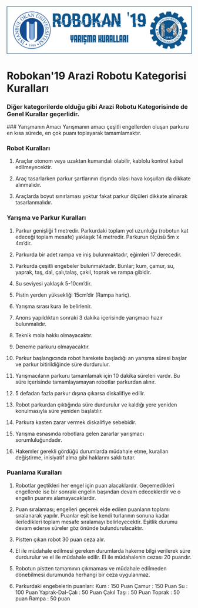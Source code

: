 ![Kurallar](img/genel.png)

# Robokan'19 Arazi Robotu Kategorisi Kuralları

### Diğer kategorilerde olduğu gibi Arazi Robotu Kategorisinde de Genel Kurallar geçerlidir.

### Yarışmanın Amacı
Yarışmanın amacı çeşitli engellerden oluşan parkuru en kısa sürede, en çok puanı toplayarak tamamlamaktır.  

### Robot Kuralları 
1.	Araçlar otonom veya uzaktan kumandalı olabilir, kablolu kontrol kabul edilmeyecektir. 
 
2.	Araç tasarlarken parkur şartlarının dışında olası hava koşulları da dikkate alınmalıdır. 
 
3.	Araçlarda boyut sınırlaması yoktur fakat parkur ölçüleri dikkate alınarak tasarlanmalıdır. 
### Yarışma ve Parkur Kuralları  
1.	Parkur genişliği 1 metredir. Parkurdaki toplam yol uzunluğu (robotun kat edeceği toplam mesafe) yaklaşık 14 metredir. Parkurun ölçüsü 5m x 4m’dir. 

2.	Parkurda bir adet rampa ve iniş bulunmaktadır, eğimleri 17 derecedir. 
 
	
3.	Parkurda çeşitli engebeler bulunmaktadır. Bunlar; kum, çamur, su, yaprak, taş, dal, çalı,talaş, çakıl, toprak ve rampa gibidir. 
 
4.	Su seviyesi yaklaşık 5-10cm’dir. 
 
5.	Pistin yerden yüksekliği 15cm’dir (Rampa hariç). 
 
6.	Yarışma sırası kura ile belirlenir. 
 
7.	Anons yapıldıktan sonraki 3 dakika içerisinde yarışmacı hazır bulunmalıdır. 
 
8.	Teknik mola hakkı olmayacaktır. 
 
9.	Deneme parkuru olmayacaktır. 
 
10.	Parkur başlangıcında robot harekete başladığı an yarışma süresi başlar ve parkur bitirildiğinde süre durdurulur. 
 
11.	Yarışmacıların parkuru tamamlamak için 10 dakika süreleri vardır. Bu süre içerisinde tamamlayamayan robotlar parkurdan alınır. 

12.	5 	defadan 	fazla 	parkur 	dışına 	çıkarsa 	diskalifiye 	edilir. 
 
13.	Robot parkurdan çıktığında süre durdurulur ve kaldığı yere yeniden konulmasıyla süre yeniden başlatılır. 
 
	
14.	Parkura kasten zarar vermek diskalifiye sebebidir. 
 
15.	Yarışma 	esnasında 	robotlara 	gelen 	zararlar 	yarışmacı sorumluluğundadır. 
 
16.	Hakemler gerekli gördüğü durumlarda müdahale etme, kuralları değiştirme, inisiyatif alma gibi haklarını saklı tutar. 
### Puanlama Kuralları  
1.	Robotlar geçtikleri her engel için puan alacaklardır. Geçemedikleri engellerde ise bir sonraki engelin başından devam edeceklerdir ve o engelin puanını alamayacaklardır. 
 
2.	Puan sıralaması; engelleri geçerek elde edilen puanların toplamı sıralanarak yapılır. Puanlar eşit ise kendi turlarının sonuna kadar ilerledikleri toplam mesafe sıralamayı belirleyecektir. Eşitlik durumu devam ederse süreler göz önünde bulundurulacaktır. 

3.	Pistten çıkan robot 30 puan ceza alır. 
4.	El ile müdahale edilmesi gereken durumlarda hakeme bilgi verilerek süre durdurulur ve el ile müdahale edilir. El ile müdahalenin cezası 20 puandır. 
 
5.	Robotun pistten tamamının çıkmaması ve müdahale edilmeden dönebilmesi durumunda herhangi bir ceza uygulanmaz. 
	
 
6.	Parkurdaki engebelerin puanları: 
	Kum  	 	 	: 150 Puan 
	Çamur 	 	 	: 150 Puan 
	Su 	 	 	 	: 100 Puan 
	Yaprak-Dal-Çalı 	: 50 Puan 
	Çakıl Taşı  	 	: 50 Puan 
	Toprak 	 	 	: 50 puan 
	Rampa 	 	 	: 50 puan 





































